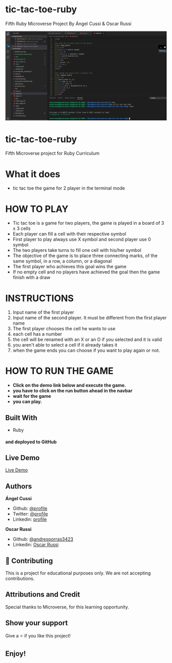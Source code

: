 # tic-tac-toe-ruby

Fifth Ruby Microverse Project By Ángel Cussi &amp; Oscar Russi

![screenshot](./screenshot.png)

# tic-tac-toe-ruby

Fifth Microverse project for Ruby Curriculum

# What it does

- tic tac toe the game for 2 player in the terminal mode

# HOW TO PLAY

- Tic tac toe is a game for two players, the game is played in a board of 3 x 3 cells
- Each player can fill a cell with their respective symbol
- First player to play always use X symbol and second player use 0 symbol
- The two players take turns to fill one cell with his/her symbol
- The objective of the game is to place three connecting marks, of the same symbol, in a row, a column, or a diagonal
- The first player who achieves this goal wins the game
- If no empty cell and no players have achieved the goal then the game finish with a draw

# INSTRUCTIONS

1) Input name of the first player
2) Input name of the second player. It must be different from the first player name
3) The first player chooses the cell he wants to use
4) each cell has a number
5) the cell will be renamed with an X or an O if you selected and it is valid
6) you aren't able to select a cell if it already takes it
7) when the game ends you can choose if you want to play again or not.

# HOW TO RUN THE GAME
- **Click on the demo link below and execute the game.**
- **you have to click on the run button ahead in the navbar**
- **wait for the game** 
- **you can play.**

## Built With

- Ruby

#### and deployed to GitHub

## Live Demo

[Live Demo](https://repl.it/@yoxter3423/tic-tac-toe-ruby)

## Authors

**Ángel Cussi**
- Github: [@profile](https://github.com/abcussi)
- Twitter: [@profile](https://twitter.com/thecussi)
- Linkedin: [profile](https://www.linkedin.com/in/angel-cussi-1b2310174/)

**Oscar Russi**
- Github: [@andresporras3423](https://github.com/andresporras3423/)
- Linkedin: [Oscar Russi](https://www.linkedin.com/in/oscar-andr%C3%A9s-russi-porras-053236167/)

## 🤝 Contributing

This is a project for educational purposes only. We are not accepting contributions.

## Attributions and Credit

Special thanks to Microverse, for this learning opportunity. 

## Show your support

Give a ⭐️ if you like this project!

## Enjoy!
